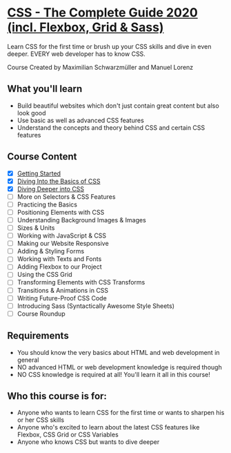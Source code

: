 # [CSS - The Complete Guide 2020 (incl. Flexbox, Grid & Sass)](https://www.udemy.com/course/css-the-complete-guide-incl-flexbox-grid-sass/)

Learn CSS for the first time or brush up your CSS skills and dive in even deeper. EVERY web developer has to know CSS.

Course Created by Maximilian Schwarzmüller and Manuel Lorenz


## What you'll learn

- Build beautiful websites which don't just contain great content but also look good
- Use basic as well as advanced CSS features
- Understand the concepts and theory behind CSS and certain CSS features


## Course Content

- [x] [Getting Started](./01-getting-started)
- [x] [Diving Into the Basics of CSS](./02-basics-of-css)
- [x] [Diving Deeper into CSS](./03-diving-deeper-into-css)
- [ ] More on Selectors & CSS Features
- [ ] Practicing the Basics
- [ ] Positioning Elements with CSS
- [ ] Understanding Background Images & Images
- [ ] Sizes & Units
- [ ] Working with JavaScript & CSS
- [ ] Making our Website Responsive
- [ ] Adding & Styling Forms
- [ ] Working with Texts and Fonts
- [ ] Adding Flexbox to our Project
- [ ] Using the CSS Grid
- [ ] Transforming Elements with CSS Transforms
- [ ] Transitions & Animations in CSS
- [ ] Writing Future-Proof CSS Code
- [ ] Introducing Sass (Syntactically Awesome Style Sheets)
- [ ] Course Roundup

## Requirements

- You should know the very basics about HTML and web development in general
- NO advanced HTML or web development knowledge is required though
- NO CSS knowledge is required at all! You'll learn it all in this course!


## Who this course is for:

- Anyone who wants to learn CSS for the first time or wants to sharpen his or her CSS skills
- Anyone who's excited to learn about the latest CSS features like Flexbox, CSS Grid or CSS Variables
- Anyone who knows CSS but wants to dive deeper
